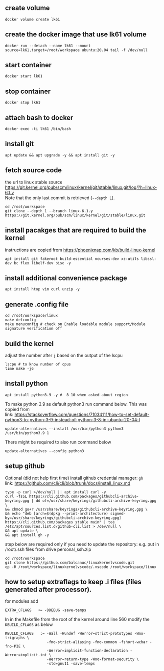 ## create volume
```code bash
docker volume create lk61
```
## create the docker image that use lk61 volume
```code bash
docker run --detach --name lk61 --mount source=lk61,target=/root/workspace ubuntu:20.04 tail -f /dev/null
```

## start container
```code bash
docker start lk61
```

## stop container
```code bash
docker stop lk61
```
## attach bash to docker
```code bash
docker exec -ti lk61 /bin/bash
```

## install git
```code bash
apt update && apt upgrade -y && apt install git -y
```

## fetch source code
the url to linux stable source https://git.kernel.org/pub/scm/linux/kernel/git/stable/linux.git/log/?h=linux-6.1.y   
Note that the only last commit is retrieved (`--depth 1`). 
```code bash
cd /root/workspace
git clone --depth 1 --branch linux-6.1.y https://git.kernel.org/pub/scm/linux/kernel/git/stable/linux.git 
```

## install pacakges that are required to build the kernel
instructions are copied from https://phoenixnap.com/kb/build-linux-kernel
```code bash
apt install git fakeroot build-essential ncurses-dev xz-utils libssl-dev bc flex libelf-dev biso -y
```

## install additional convenience package
```code bash
apt install htop vim curl unzip -y
```

## generate .config file
```code bash
cd /root/workspace/linux
make defconfig
make menuconfig # check on Enable loadable module support/Module signature verification off
```

## build the kernel
adjust the number after `j` based on the output of the lscpu
```code bash
lscpu # to know number of cpus
time make -j6
```

## install python
```code bash
apt install python3.9 -y #  8 10 when asked about region
```
To make python 3.9 as default python3 run command below. This was copied from  
link: https://stackoverflow.com/questions/71034111/how-to-set-default-python3-to-python-3-9-instead-of-python-3-8-in-ubuntu-20-04-l
```code bash
update-alternatives --install /usr/bin/python3 python3 /usr/bin/python3.9 1
```
There might be required to also run command below
```code bash
update-alternatives --config python3
```

## setup github
Optional (did not help first time) install github credential manager: `gh`  
link: https://github.com/cli/cli/blob/trunk/docs/install_linux.md
```code lang bash
type -p curl >/dev/null || apt install curl -y
curl -fsSL https://cli.github.com/packages/githubcli-archive-keyring.gpg | dd of=/usr/share/keyrings/githubcli-archive-keyring.gpg \
&& chmod go+r /usr/share/keyrings/githubcli-archive-keyring.gpg \
&& echo "deb [arch=$(dpkg --print-architecture) signed-by=/usr/share/keyrings/githubcli-archive-keyring.gpg] https://cli.github.com/packages stable main" | tee /etc/apt/sources.list.d/github-cli.list > /dev/null \
&& apt update \
&& apt install gh -y
```

step below are required only if you need to update the repository: e.g. put in /root/.ssh files from drive personal_ssh.zip
```code
cd /root/workspace
git clone https://github.com/balcanuc/linuxkernelvscode.git
cp -R /root/workspace/linuxkernelvscode/.vscode /root/workspace/linux
```

## how to setup extraflags to keep .i files (files generated after processor).
for modules add
```code makefile
EXTRA_CFLAGS   += -DDEBUG -save-temps
```
In in the Makefile from the root of the kernel around line 560 modify the `KBUILD_CFLAGS` as below
```code makefile
KBUILD_CFLAGS   := -Wall -Wundef -Werror=strict-prototypes -Wno-trigraphs \
                   -fno-strict-aliasing -fno-common -fshort-wchar -fno-PIE \
                   -Werror=implicit-function-declaration -Werror=implicit-int \
                   -Werror=return-type -Wno-format-security \
                   -std=gnu11 -save-temps
```


